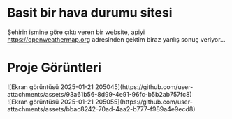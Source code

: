 # Basit bir hava durumu sitesi

Şehirin ismine göre çıktı veren bir website, apiyi https://openweathermap.org adresinden çektim biraz yanlış sonuç veriyor...

# Proje Görüntleri
  <div style={width="100px", height="200px"}>
![Ekran görüntüsü 2025-01-21 205045](https://github.com/user-attachments/assets/93a61b56-8d99-4e91-96fc-b5b2ab757fc8)
  </div>
  <div>
![Ekran görüntüsü 2025-01-21 205055](https://github.com/user-attachments/assets/bbac8242-70ad-4aa2-b777-f989a4e9ecd8)
  </div>
